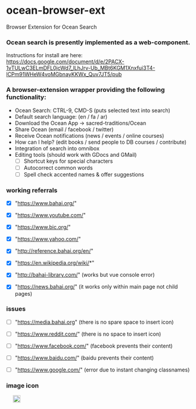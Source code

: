 # ocean-browser-ext
Browser Extension for Ocean Search


### Ocean search is presently implemented as a web-component.

Instructions for install are here:  https://docs.google.com/document/d/e/2PACX-1vTULwC3ELmDFL0jcWd7_lLhJrv-Ub_MBt6KGM1Xnxfui3T4-lCPm91WHeW4voMGbnayKKWx_Quv7JT5/pub

### A browser-extension wrapper providing the following functionality:

* Ocean Search: CTRL-9, CMD-S (puts selected text into search)
* Default search language: (en / fa / ar)
* Download the Ocean App -> sacred-traditions/Ocean
* Share Ocean (email / facebook / twitter)
* Receive Ocean notifications (news / events / online courses)
* How can I help? (edit books / send people to DB courses / contribute)
* Integration of search into omnibox
* Editing tools  (should work with GDocs and GMail)
  * [ ]  Shortcut keys for special characters
  * [  ] Autocorrect common words
  * [  ] Spell check accented names & offer suggestions

### working referrals ###
- [x] "https://www.bahai.org/"
- [x] "https://www.youtube.com/"
- [x] "https://www.bic.org/"
- [X] "https://www.yahoo.com/"
- [x] "http://reference.bahai.org/en/"
- [x] "https://en.wikipedia.org/wiki/*"

- [x] "http://bahai-library.com/" (works but vue console error)
- [x] "https://news.bahai.org/" (it works only within main page not child pages)

### issues ###
- [ ] "https://media.bahai.org" (there is no spare space to insert icon)
- [ ] "https://www.reddit.com/" (there is no space to insert icon)

- [ ] "https://www.facebook.com/" (facebook prevents their content)
- [ ] "https://www.baidu.com/" (baidu prevents their content)
- [ ] "https://www.google.com/" (error due to instant changing classnames)


### image icon ###
<div class="" style="cursor: pointer; margin: 13px;">
  <img src="https://sacred-traditions.org/ocean_assets/images/ocean-logo.svg" style="width: 20px; vertical-align: middle; margin: 0px 5px;">
</div>